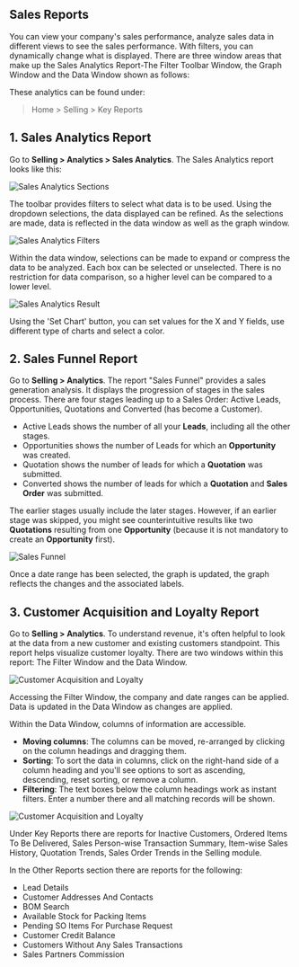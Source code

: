 ## Sales Reports

You can view your company's sales performance, analyze sales data in different views to see the sales performance. With filters, you can dynamically change what is displayed. There are three window areas that make up the Sales Analytics Report-The Filter Toolbar Window, the Graph Window and the Data Window shown as follows:

These analytics can be found under:

> Home > Selling > Key Reports

## 1\. Sales Analytics Report

Go to **Selling > Analytics > Sales Analytics**. The Sales Analytics report looks like this:

![Sales Analytics Sections](https://docs.erpnext.com/files/sales-analytics-sections.png)

The toolbar provides filters to select what data is to be used. Using the dropdown selections, the data displayed can be refined. As the selections are made, data is reflected in the data window as well as the graph window.

![Sales Analytics Filters](https://docs.erpnext.com/files/sales-analytics-filters.png)

Within the data window, selections can be made to expand or compress the data to be analyzed. Each box can be selected or unselected. There is no restriction for data comparison, so a higher level can be compared to a lower level.

![Sales Analytics Result](https://docs.erpnext.com/files/sales-analytics-data-window.gif)

Using the 'Set Chart' button, you can set values for the X and Y fields, use different type of charts and select a color.

## 2\. Sales Funnel Report

Go to **Selling > Analytics**. The report "Sales Funnel" provides a sales generation analysis. It displays the progression of stages in the sales process. There are four stages leading up to a Sales Order: Active Leads, Opportunities, Quotations and Converted (has become a Customer).

*   Active Leads shows the number of all your **Leads**, including all the other stages.
*   Opportunities shows the number of Leads for which an **Opportunity** was created.
*   Quotation shows the number of leads for which a **Quotation** was submitted.
*   Converted shows the number of leads for which a **Quotation** and **Sales Order** was submitted.

The earlier stages usually include the later stages. However, if an earlier stage was skipped, you might see counterintuitive results like two **Quotations** resulting from one **Opportunity** (because it is not mandatory to create an **Opportunity** first).

![Sales Funnel](https://docs.erpnext.com/files/sales-funnel.png)

Once a date range has been selected, the graph is updated, the graph reflects the changes and the associated labels.

## 3\. Customer Acquisition and Loyalty Report

Go to **Selling > Analytics**. To understand revenue, it's often helpful to look at the data from a new customer and existing customers standpoint. This report helps visualize customer loyalty. There are two windows within this report: The Filter Window and the Data Window.

![Customer Acquisition and Loyalty](https://docs.erpnext.com/files/acquisition-and-loyalty.png)

Accessing the Filter Window, the company and date ranges can be applied. Data is updated in the Data Window as changes are applied.

Within the Data Window, columns of information are accessible.

*   **Moving columns**: The columns can be moved, re-arranged by clicking on the column headings and dragging them.
*   **Sorting**: To sort the data in columns, click on the right-hand side of a column heading and you'll see options to sort as ascending, descending, reset sorting, or remove a column.
*   **Filtering**: The text boxes below the column headings work as instant filters. Enter a number there and all matching records will be shown.

![Customer Acquisition and Loyalty](https://docs.erpnext.com/files/customer-acquisition-and-loyalty.gif)

Under Key Reports there are reports for Inactive Customers, Ordered Items To Be Delivered, Sales Person-wise Transaction Summary, Item-wise Sales History, Quotation Trends, Sales Order Trends in the Selling module.

In the Other Reports section there are reports for the following:

*   Lead Details
*   Customer Addresses And Contacts
*   BOM Search
*   Available Stock for Packing Items
*   Pending SO Items For Purchase Request
*   Customer Credit Balance
*   Customers Without Any Sales Transactions
*   Sales Partners Commission